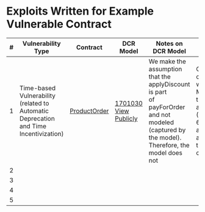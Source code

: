 # Exploits Written for Example Vulnerable Contract

| **#** | **Vulnerability Type**                                                                         | **Contract**                                      | **DCR Model**                                                                                                                                        | **Notes on DCR Model**                                                                                                                               | **The way to exploit**                                                                                                                           |
| ----- | ---------------------------------------------------------------------------------------------- | ------------------------------------------------- | ---------------------------------------------------------------------------------------------------------------------------------------------------- | ---------------------------------------------------------------------------------------------------------------------------------------------------- | ------------------------------------------------------------------------------------------------------------------------------------------------ |
| 1     | Time-based Vulnerability <br> (related to Automatic <br> Deprecation and Time Incentivization) | [ProductOrder](contracts/source/ProductOrder.sol) | [1701030](https://dcrgraphs.net/Tool?id=1701030) <br> [View Publicly](https://dcrgraphs.net/tool/main/Graph?id=53d090df-ca7c-4b38-bde6-1cac4c0f551c) | We make the assumption <br> that the applyDiscount is part <br>of payForOrder and not modeled (captured by the model). Therefore, the model does not | Call the constructor with (2, 60); Make a transaction to applyDiscount (1); Delay for 60 seconds and make another transaction to confirmOrder(); |
| 2     |                                                                                                |                                                   |                                                                                                                                                      |                                                                                                                                                      |                                                                                                                                                  |
| 3     |                                                                                                |                                                   |                                                                                                                                                      |                                                                                                                                                      |                                                                                                                                                  |
| 4     |                                                                                                |                                                   |                                                                                                                                                      |                                                                                                                                                      |                                                                                                                                                  |
| 5     |                                                                                                |                                                   |                                                                                                                                                      |                                                                                                                                                      |                                                                                                                                                  |
